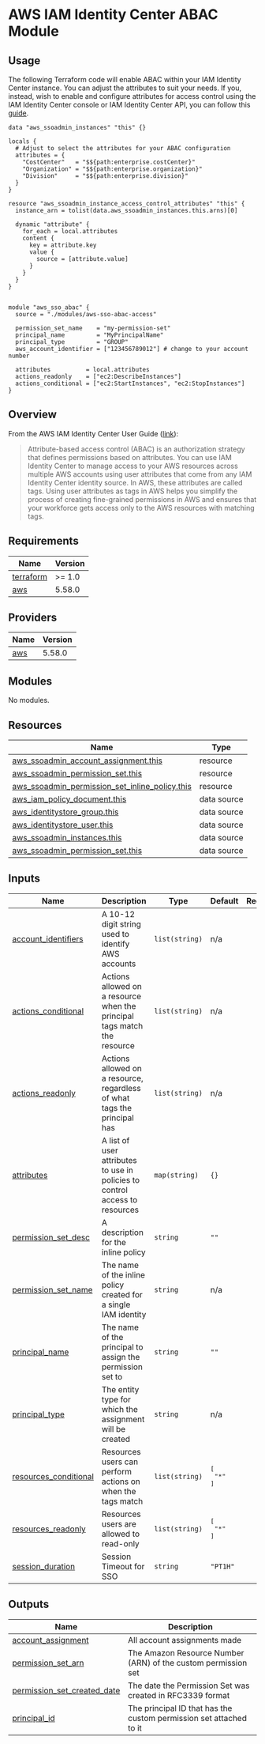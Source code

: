 # AWS IAM Identity Center ABAC Module

## Usage
The following Terraform code will enable ABAC within your IAM Identity Center instance. You can adjust 
the attributes to suit your needs. If you, instead, wish to enable and configure attributes for 
access control using the IAM Identity Center console or IAM Identity Center API, you can follow 
this [guide](https://docs.aws.amazon.com/singlesignon/latest/userguide/configure-abac.html).

```hcl
data "aws_ssoadmin_instances" "this" {}

locals {
  # Adjust to select the attributes for your ABAC configuration
  attributes = {
    "CostCenter"   = "$${path:enterprise.costCenter}"
    "Organization" = "$${path:enterprise.organization}"
    "Division"     = "$${path:enterprise.division}"
  }
}

resource "aws_ssoadmin_instance_access_control_attributes" "this" {
  instance_arn = tolist(data.aws_ssoadmin_instances.this.arns)[0]

  dynamic "attribute" {
    for_each = local.attributes
    content {
      key = attribute.key
      value {
        source = [attribute.value]
      }
    }
  }
}


module "aws_sso_abac" {
  source = "./modules/aws-sso-abac-access"

  permission_set_name    = "my-permission-set"
  principal_name         = "MyPrincipalName"
  principal_type         = "GROUP"
  aws_account_identifier = ["123456789012"] # change to your account number

  attributes          = local.attributes
  actions_readonly    = ["ec2:DescribeInstances"]
  actions_conditional = ["ec2:StartInstances", "ec2:StopInstances"]
}
```

## Overview
From the AWS IAM Identity Center User Guide ([link](https://docs.aws.amazon.com/singlesignon/latest/userguide/abac.html)): 

> Attribute-based access control (ABAC) is an authorization strategy that defines permissions based on attributes. 
> You can use IAM Identity Center to manage access to your AWS resources across multiple AWS accounts using user 
> attributes that come from any IAM Identity Center identity source. In AWS, these attributes are called tags. 
> Using user attributes as tags in AWS helps you simplify the process of creating fine-grained permissions in 
> AWS and ensures that your workforce gets access only to the AWS resources with matching tags.

<!-- With this module, you should be able to create a new project that:
* Contains all permission sets for a given project
* Defines individual permission sets as inline policies
* Replicates or defines customer policies
* Includes a variable for a tag/attribute that will only allows access to resources with same tag -->

<!-- ## Considerations
* Customise inline policies to attach to users or groups and filter through them.
* Implement ABAC in other services and resources:
    * Resources like EC2 instances. Could potentially try an S3 bucket again.
    * Automate that process for creating and applying the role. 
    * Tag the roles and users.
* Check if actions could be a wildcard or if you have to specify the actions.
For example, could you use `[*]` instead of something like `ec2:ListInstances`.
* Check if roles have to be given tags manually or if they can be automatically
applied whenever a new SSO instance is given. -->

<!-- > **NOTE:**
> When working with IAM Identity Center and Terraform State, always have an admin account 
> assigned to the management account outside of that Terraform State, in case you
> make the mistake of removing all access. If pushing a change altering or 
> going near admin permission sets and the management account push it from 
> another user, or use a use/role with keys. -->



<!-- BEGIN_TF_DOCS -->
## Requirements

| Name | Version |
|------|---------|
| <a name="requirement_terraform"></a> [terraform](#requirement\_terraform) | >= 1.0 |
| <a name="requirement_aws"></a> [aws](#requirement\_aws) | 5.58.0 |

## Providers

| Name | Version |
|------|---------|
| <a name="provider_aws"></a> [aws](#provider\_aws) | 5.58.0 |

## Modules

No modules.

## Resources

| Name | Type |
|------|------|
| [aws_ssoadmin_account_assignment.this](https://registry.terraform.io/providers/hashicorp/aws/5.58.0/docs/resources/ssoadmin_account_assignment) | resource |
| [aws_ssoadmin_permission_set.this](https://registry.terraform.io/providers/hashicorp/aws/5.58.0/docs/resources/ssoadmin_permission_set) | resource |
| [aws_ssoadmin_permission_set_inline_policy.this](https://registry.terraform.io/providers/hashicorp/aws/5.58.0/docs/resources/ssoadmin_permission_set_inline_policy) | resource |
| [aws_iam_policy_document.this](https://registry.terraform.io/providers/hashicorp/aws/5.58.0/docs/data-sources/iam_policy_document) | data source |
| [aws_identitystore_group.this](https://registry.terraform.io/providers/hashicorp/aws/5.58.0/docs/data-sources/identitystore_group) | data source |
| [aws_identitystore_user.this](https://registry.terraform.io/providers/hashicorp/aws/5.58.0/docs/data-sources/identitystore_user) | data source |
| [aws_ssoadmin_instances.this](https://registry.terraform.io/providers/hashicorp/aws/5.58.0/docs/data-sources/ssoadmin_instances) | data source |
| [aws_ssoadmin_permission_set.this](https://registry.terraform.io/providers/hashicorp/aws/5.58.0/docs/data-sources/ssoadmin_permission_set) | data source |

## Inputs

| Name | Description | Type | Default | Required |
|------|-------------|------|---------|:--------:|
| <a name="input_account_identifiers"></a> [account\_identifiers](#input\_account\_identifiers) | A 10-12 digit string used to identify AWS accounts | `list(string)` | n/a | yes |
| <a name="input_actions_conditional"></a> [actions\_conditional](#input\_actions\_conditional) | Actions allowed on a resource when the principal tags match the resource | `list(string)` | n/a | yes |
| <a name="input_actions_readonly"></a> [actions\_readonly](#input\_actions\_readonly) | Actions allowed on a resource, regardless of what tags the principal has | `list(string)` | n/a | yes |
| <a name="input_attributes"></a> [attributes](#input\_attributes) | A list of user attributes to use in policies to control access to resources | `map(string)` | `{}` | no |
| <a name="input_permission_set_desc"></a> [permission\_set\_desc](#input\_permission\_set\_desc) | A description for the inline policy | `string` | `""` | no |
| <a name="input_permission_set_name"></a> [permission\_set\_name](#input\_permission\_set\_name) | The name of the inline policy created for a single IAM identity | `string` | n/a | yes |
| <a name="input_principal_name"></a> [principal\_name](#input\_principal\_name) | The name of the principal to assign the permission set to | `string` | `""` | no |
| <a name="input_principal_type"></a> [principal\_type](#input\_principal\_type) | The entity type for which the assignment will be created | `string` | n/a | yes |
| <a name="input_resources_conditional"></a> [resources\_conditional](#input\_resources\_conditional) | Resources users can perform actions on when the tags match | `list(string)` | <pre>[<br>  "*"<br>]</pre> | no |
| <a name="input_resources_readonly"></a> [resources\_readonly](#input\_resources\_readonly) | Resources users are allowed to read-only | `list(string)` | <pre>[<br>  "*"<br>]</pre> | no |
| <a name="input_session_duration"></a> [session\_duration](#input\_session\_duration) | Session Timeout for SSO | `string` | `"PT1H"` | no |

## Outputs

| Name | Description |
|------|-------------|
| <a name="output_account_assignment"></a> [account\_assignment](#output\_account\_assignment) | All account assignments made |
| <a name="output_permission_set_arn"></a> [permission\_set\_arn](#output\_permission\_set\_arn) | The Amazon Resource Number (ARN) of the custom permission set |
| <a name="output_permission_set_created_date"></a> [permission\_set\_created\_date](#output\_permission\_set\_created\_date) | The date the Permission Set was created in RFC3339 format |
| <a name="output_principal_id"></a> [principal\_id](#output\_principal\_id) | The principal ID that has the custom permission set attached to it |
<!-- END_TF_DOCS -->